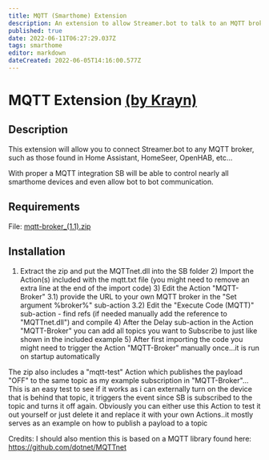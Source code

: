 ```yaml
---
title: MQTT (Smarthome) Extension
description: An extension to allow Streamer.bot to talk to an MQTT broker used in most smart home software like Home Assistant, OpenHAB, HomeSeer, etc
published: true
date: 2022-06-11T06:27:29.037Z
tags: smarthome
editor: markdown
dateCreated: 2022-06-05T14:16:00.577Z
---
```


# MQTT Extension [(by Krayn)](https://www.twitch.tv/krayn_)
## Description
This extension will allow you to connect Streamer.bot to any MQTT broker, such as those found in Home Assistant, HomeSeer, OpenHAB, etc...

With proper a MQTT integration SB will be able to control nearly all smarthome devices and even allow bot to bot communication.

## Requirements
File: [mqtt-broker_(1.1).zip](/extensions/mqtt/files/mqtt-broker_(1.1).zip)

## Installation
1) Extract the zip and put the MQTTnet.dll into the SB folder 2) Import the Action(s) included with the mqtt.txt file (you might need to remove an extra line at the end of the import code) 3) Edit the Action "MQTT-Broker" 3.1) provide the URL to your own MQTT broker in the "Set argument %broker%" sub-action 3.2) Edit the "Execute Code (MQTT)" sub-action - find refs (if needed manually add the reference to "MQTTnet.dll") and compile 4) After the Delay sub-action in the Action "MQTT-Broker" you can add all topics you want to Subscribe to just like shown in the included example 5) After first importing the code you might need to trigger the Action "MQTT-Broker" manually once...it is run on startup automatically

The zip also includes a "mqtt-test" Action which publishes the payload "OFF" to the same topic as my example subscription in "MQTT-Broker"... This is an easy test to see if it works as i can externally turn on the device that is behind that topic, it triggers the event since SB is subscribed to the topic and turns it off again. Obviously you can either use this Action to test it out yourself or just delete it and replace it with your own Actions..it mostly serves as an example on how to publish a payload to a topic

Credits: I should also mention this is based on a MQTT library found here: https://github.com/dotnet/MQTTnet
